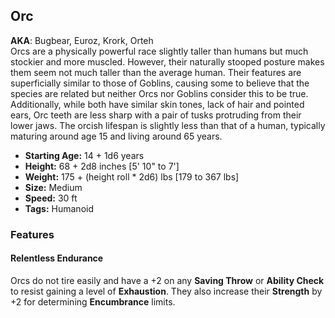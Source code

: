 ## Orc
**AKA**: Bugbear, Euroz, Krork, Orteh<br/>
Orcs are a physically powerful race slightly taller than humans but much stockier and more muscled.  However, their naturally stooped posture makes them seem not much taller than the average human.  Their features are superficially similar to those of Goblins, causing some to believe that the species are related but neither Orcs nor Goblins consider this to be true.  Additionally, while both have similar skin tones, lack of hair and pointed ears, Orc teeth are less sharp with a pair of tusks protruding from their lower jaws.  The orcish lifespan is slightly less than that of a human, typically maturing around age 15 and living around 65 years.
- **Starting Age:** 14 + 1d6 years
- **Height:** 68 + 2d8 inches [5' 10" to 7']
- **Weight:** 175 + (height roll * 2d6) lbs [179 to 367 lbs]
- **Size:** Medium
- **Speed:** 30 ft
- **Tags:** Humanoid

### Features
#### Relentless Endurance
Orcs do not tire easily and have a +2 on any **Saving Throw** or **Ability Check** to resist gaining a level of **Exhaustion**.  They also increase their **Strength** by +2 for determining **Encumbrance** limits.
